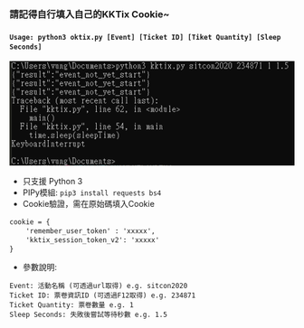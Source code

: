 ### 請記得自行填入自己的KKTix Cookie~
#### `Usage: python3 oktix.py [Event] [Ticket ID] [Tiket Quantity] [Sleep Seconds]`
![](https://github.com/vungsung/OkTix/blob/master/running.png)

- 只支援 Python 3
- PIPy模組: `pip3 install requests bs4`
- Cookie驗證，需在原始碼填入Cookie
```
cookie = {
	'remember_user_token' : 'xxxxx',
	'kktix_session_token_v2': 'xxxxx'
}
```
- 參數說明:
```
Event: 活動名稱 (可透過url取得) e.g. sitcon2020
Ticket ID: 票卷資訊ID (可透過F12取得) e.g. 234871
Ticket Quantity: 票卷數量 e.g. 1
Sleep Seconds: 失敗後嘗試等待秒數 e.g. 1.5
```
